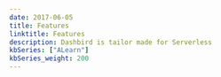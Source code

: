 ```yaml
---
date: 2017-06-05
title: Features
linktitle: Features
description: Dashbird is tailor made for Serverless
kbSeries: ["ALearn"]
kbSeries_weight: 200
---
```



